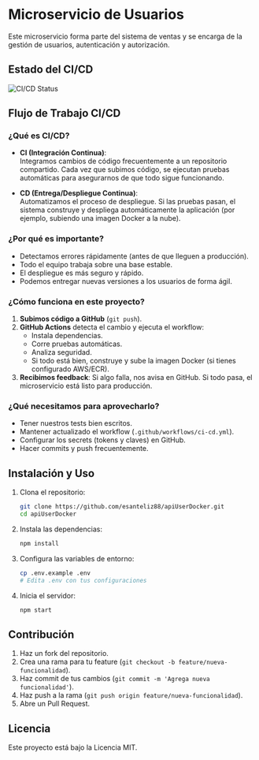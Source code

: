 # Microservicio de Usuarios

Este microservicio forma parte del sistema de ventas y se encarga de la gestión de usuarios, autenticación y autorización.

## Estado del CI/CD
![CI/CD Status](https://github.com/esanteliz88/apiUserDocker/actions/workflows/ci-cd.yml/badge.svg)

## Flujo de Trabajo CI/CD

### ¿Qué es CI/CD?

- **CI (Integración Continua)**:  
  Integramos cambios de código frecuentemente a un repositorio compartido. Cada vez que subimos código, se ejecutan pruebas automáticas para asegurarnos de que todo sigue funcionando.

- **CD (Entrega/Despliegue Continua)**:  
  Automatizamos el proceso de despliegue. Si las pruebas pasan, el sistema construye y despliega automáticamente la aplicación (por ejemplo, subiendo una imagen Docker a la nube).

### ¿Por qué es importante?

- Detectamos errores rápidamente (antes de que lleguen a producción).
- Todo el equipo trabaja sobre una base estable.
- El despliegue es más seguro y rápido.
- Podemos entregar nuevas versiones a los usuarios de forma ágil.

### ¿Cómo funciona en este proyecto?

1. **Subimos código a GitHub** (`git push`).
2. **GitHub Actions** detecta el cambio y ejecuta el workflow:
   - Instala dependencias.
   - Corre pruebas automáticas.
   - Analiza seguridad.
   - Si todo está bien, construye y sube la imagen Docker (si tienes configurado AWS/ECR).
3. **Recibimos feedback**: Si algo falla, nos avisa en GitHub. Si todo pasa, el microservicio está listo para producción.

### ¿Qué necesitamos para aprovecharlo?

- Tener nuestros tests bien escritos.
- Mantener actualizado el workflow (`.github/workflows/ci-cd.yml`).
- Configurar los secrets (tokens y claves) en GitHub.
- Hacer commits y push frecuentemente.

## Instalación y Uso

1. Clona el repositorio:
   ```bash
   git clone https://github.com/esanteliz88/apiUserDocker.git
   cd apiUserDocker
   ```

2. Instala las dependencias:
   ```bash
   npm install
   ```

3. Configura las variables de entorno:
   ```bash
   cp .env.example .env
   # Edita .env con tus configuraciones
   ```

4. Inicia el servidor:
   ```bash
   npm start
   ```

## Contribución

1. Haz un fork del repositorio.
2. Crea una rama para tu feature (`git checkout -b feature/nueva-funcionalidad`).
3. Haz commit de tus cambios (`git commit -m 'Agrega nueva funcionalidad'`).
4. Haz push a la rama (`git push origin feature/nueva-funcionalidad`).
5. Abre un Pull Request.

## Licencia

Este proyecto está bajo la Licencia MIT. 